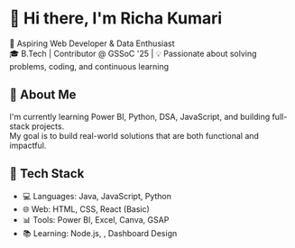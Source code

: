 # 👋 Hi there, I'm Richa Kumari

🌟 Aspiring Web Developer & Data Enthusiast  
🎓 B.Tech | Contributor @ GSSoC '25 | 
💡 Passionate about solving problems, coding, and continuous learning

## 🧠 About Me

I'm currently learning Power BI, Python, DSA, JavaScript, and building full-stack projects.  
My goal is to build real-world solutions that are both functional and impactful.

## 🚀 Tech Stack

- 💻 Languages: Java, JavaScript, Python  
- 🌐 Web: HTML, CSS, React (Basic)  
- 📊 Tools: Power BI, Excel, Canva, GSAP  
- 📚 Learning: Node.js, , Dashboard Design



